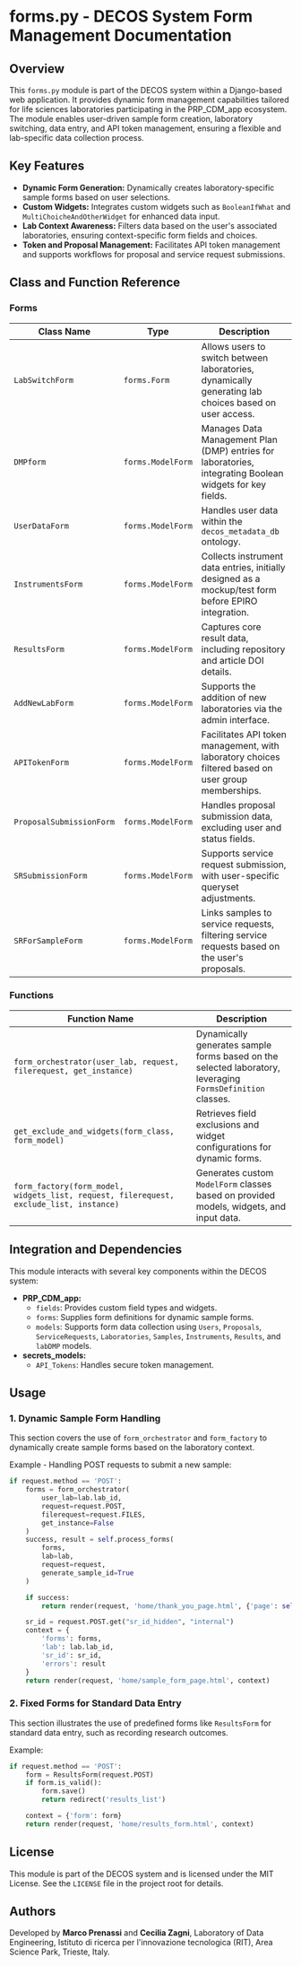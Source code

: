 # forms.py - DECOS System Form Management Documentation

## Overview

This `forms.py` module is part of the DECOS system within a Django-based web application. It provides dynamic form management capabilities tailored for life sciences laboratories participating in the PRP_CDM_app ecosystem. The module enables user-driven sample form creation, laboratory switching, data entry, and API token management, ensuring a flexible and lab-specific data collection process.

## Key Features

- **Dynamic Form Generation:** Dynamically creates laboratory-specific sample forms based on user selections.
- **Custom Widgets:** Integrates custom widgets such as `BooleanIfWhat` and `MultiChoicheAndOtherWidget` for enhanced data input.
- **Lab Context Awareness:** Filters data based on the user's associated laboratories, ensuring context-specific form fields and choices.
- **Token and Proposal Management:** Facilitates API token management and supports workflows for proposal and service request submissions.

## Class and Function Reference

### Forms

| Class Name               | Type              | Description                                                                                              |
| ------------------------ | ----------------- | -------------------------------------------------------------------------------------------------------- |
| `LabSwitchForm`          | `forms.Form`      | Allows users to switch between laboratories, dynamically generating lab choices based on user access.    |
| `DMPform`                | `forms.ModelForm` | Manages Data Management Plan (DMP) entries for laboratories, integrating Boolean widgets for key fields. |
| `UserDataForm`           | `forms.ModelForm` | Handles user data within the `decos_metadata_db` ontology.                                               |
| `InstrumentsForm`        | `forms.ModelForm` | Collects instrument data entries, initially designed as a mockup/test form before EPIRO integration.     |
| `ResultsForm`            | `forms.ModelForm` | Captures core result data, including repository and article DOI details.                                 |
| `AddNewLabForm`          | `forms.ModelForm` | Supports the addition of new laboratories via the admin interface.                                       |
| `APITokenForm`           | `forms.ModelForm` | Facilitates API token management, with laboratory choices filtered based on user group memberships.      |
| `ProposalSubmissionForm` | `forms.ModelForm` | Handles proposal submission data, excluding user and status fields.                                      |
| `SRSubmissionForm`       | `forms.ModelForm` | Supports service request submission, with user-specific queryset adjustments.                            |
| `SRForSampleForm`        | `forms.ModelForm` | Links samples to service requests, filtering service requests based on the user's proposals.             |

### Functions

| Function Name                                                                          | Description                                                                                                |
| -------------------------------------------------------------------------------------- | ---------------------------------------------------------------------------------------------------------- |
| `form_orchestrator(user_lab, request, filerequest, get_instance)`                      | Dynamically generates sample forms based on the selected laboratory, leveraging `FormsDefinition` classes. |
| `get_exclude_and_widgets(form_class, form_model)`                                      | Retrieves field exclusions and widget configurations for dynamic forms.                                    |
| `form_factory(form_model, widgets_list, request, filerequest, exclude_list, instance)` | Generates custom `ModelForm` classes based on provided models, widgets, and input data.                    |

## Integration and Dependencies

This module interacts with several key components within the DECOS system:

- **PRP_CDM_app:**
  - `fields`: Provides custom field types and widgets.
  - `forms`: Supplies form definitions for dynamic sample forms.
  - `models`: Supports form data collection using `Users`, `Proposals`, `ServiceRequests`, `Laboratories`, `Samples`, `Instruments`, `Results`, and `labDMP` models.
- **secrets_models:**
  - `API_Tokens`: Handles secure token management.

## Usage

### 1. Dynamic Sample Form Handling

This section covers the use of `form_orchestrator` and `form_factory` to dynamically create sample forms based on the laboratory context.

Example - Handling POST requests to submit a new sample:

```python
if request.method == 'POST':
    forms = form_orchestrator(
        user_lab=lab.lab_id,
        request=request.POST,
        filerequest=request.FILES,
        get_instance=False
    )
    success, result = self.process_forms(
        forms,
        lab=lab,
        request=request,
        generate_sample_id=True
    )

    if success:
        return render(request, 'home/thank_you_page.html', {'page': self, 'data': result})

    sr_id = request.POST.get("sr_id_hidden", "internal")
    context = {
        'forms': forms,
        'lab': lab.lab_id,
        'sr_id': sr_id,
        'errors': result
    }
    return render(request, 'home/sample_form_page.html', context)
```

### 2. Fixed Forms for Standard Data Entry

This section illustrates the use of predefined forms like `ResultsForm` for standard data entry, such as recording research outcomes.

Example:

```python
if request.method == 'POST':
    form = ResultsForm(request.POST)
    if form.is_valid():
        form.save()
        return redirect('results_list')

    context = {'form': form}
    return render(request, 'home/results_form.html', context)
```

## License

This module is part of the DECOS system and is licensed under the MIT License. See the `LICENSE` file in the project root for details.

## Authors

Developed by **Marco Prenassi** and **Cecilia Zagni**, Laboratory of Data Engineering, Istituto di ricerca per l'innovazione tecnologica (RIT), Area Science Park, Trieste, Italy.


